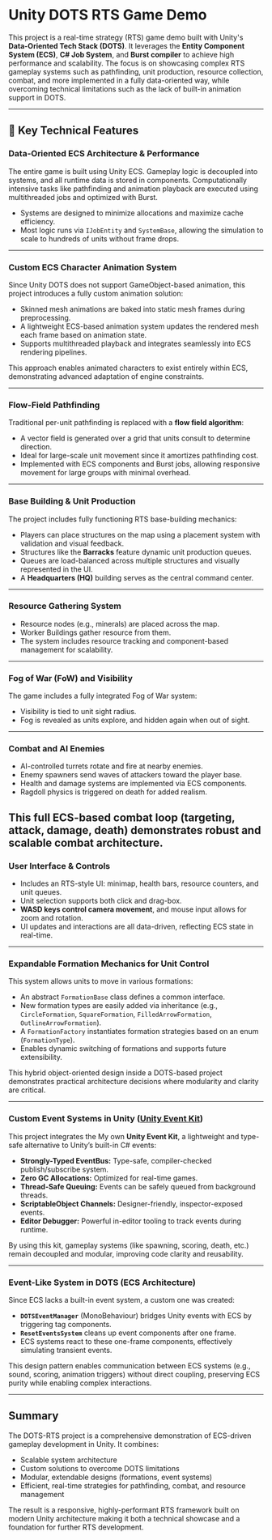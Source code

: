 
# Unity DOTS RTS Game Demo

This project is a real-time strategy (RTS) game demo built with Unity's **Data-Oriented Tech Stack (DOTS)**. 
It leverages the **Entity Component System (ECS)**, **C# Job System**, and **Burst compiler** to achieve high performance and scalability. 
The focus is on showcasing complex RTS gameplay systems such as pathfinding, unit production, resource collection, combat, and more implemented in a fully data-oriented way,
while overcoming technical limitations such as the lack of built-in animation support in DOTS.

---

## 🔧 Key Technical Features

### **Data-Oriented ECS Architecture & Performance**
The entire game is built using Unity ECS. Gameplay logic is decoupled into systems, and all runtime data is stored in components. 
Computationally intensive tasks like pathfinding and animation playback are executed using multithreaded jobs and optimized with Burst.

- Systems are designed to minimize allocations and maximize cache efficiency.
- Most logic runs via `IJobEntity` and `SystemBase`, allowing the simulation to scale to hundreds of units without frame drops.

---

### **Custom ECS Character Animation System**
Since Unity DOTS does not support GameObject-based animation, this project introduces a fully custom animation solution:

- Skinned mesh animations are baked into static mesh frames during preprocessing.
- A lightweight ECS-based animation system updates the rendered mesh each frame based on animation state.
- Supports multithreaded playback and integrates seamlessly into ECS rendering pipelines.

This approach enables animated characters to exist entirely within ECS, demonstrating advanced adaptation of engine constraints.

---

### **Flow-Field Pathfinding**
Traditional per-unit pathfinding is replaced with a **flow field algorithm**:

- A vector field is generated over a grid that units consult to determine direction.
- Ideal for large-scale unit movement since it amortizes pathfinding cost.
- Implemented with ECS components and Burst jobs, allowing responsive movement for large groups with minimal overhead.

---

### **Base Building & Unit Production**
The project includes fully functioning RTS base-building mechanics:

- Players can place structures on the map using a placement system with validation and visual feedback.
- Structures like the **Barracks** feature dynamic unit production queues.
- Queues are load-balanced across multiple structures and visually represented in the UI.
- A **Headquarters (HQ)** building serves as the central command center.

---

### **Resource Gathering System**
- Resource nodes (e.g., minerals) are placed across the map.
- Worker Buildings gather resource from them.
- The system includes resource tracking and component-based management for scalability.

---

### **Fog of War (FoW) and Visibility**
The game includes a fully integrated Fog of War system:

- Visibility is tied to unit sight radius.
- Fog is revealed as units explore, and hidden again when out of sight.
---

### **Combat and AI Enemies**
- AI-controlled turrets rotate and fire at nearby enemies.
- Enemy spawners send waves of attackers toward the player base.
- Health and damage systems are implemented via ECS components.
- Ragdoll physics is triggered on death for added realism.

This full ECS-based combat loop (targeting, attack, damage, death) demonstrates robust and scalable combat architecture.
---

### **User Interface & Controls**
- Includes an RTS-style UI: minimap, health bars, resource counters, and unit queues.
- Unit selection supports both click and drag-box.
- **WASD keys control camera movement**, and mouse input allows for zoom and rotation.
- UI updates and interactions are all data-driven, reflecting ECS state in real-time.

---

### **Expandable Formation Mechanics for Unit Control**
This system allows units to move in various formations:

- An abstract `FormationBase` class defines a common interface.
- New formation types are easily added via inheritance (e.g., `CircleFormation`, `SquareFormation`, `FilledArrowFormation`, `OutlineArrowFormation`).
- A `FormationFactory` instantiates formation strategies based on an enum (`FormationType`).
- Enables dynamic switching of formations and supports future extensibility.

This hybrid object-oriented design inside a DOTS-based project demonstrates practical architecture decisions where modularity and clarity are critical.

---

### **Custom Event Systems in Unity ([Unity Event Kit](https://github.com/EmrhnFyz/Unity-Event-Kit))**
This project integrates the My own **Unity Event Kit**, a lightweight and type-safe alternative to Unity’s built-in C# events:

- **Strongly-Typed EventBus:** Type-safe, compiler-checked publish/subscribe system.
- **Zero GC Allocations:** Optimized for real-time games.
- **Thread-Safe Queuing:** Events can be safely queued from background threads.
- **ScriptableObject Channels:** Designer-friendly, inspector-exposed events.
- **Editor Debugger:** Powerful in-editor tooling to track events during runtime.

By using this kit, gameplay systems (like spawning, scoring, death, etc.) remain decoupled and modular, improving code clarity and reusability.

---

### **Event-Like System in DOTS (ECS Architecture)**
Since ECS lacks a built-in event system, a custom one was created:

- **`DOTSEventManager`** (MonoBehaviour) bridges Unity events with ECS by triggering tag components.
- **`ResetEventsSystem`** cleans up event components after one frame.
- ECS systems react to these one-frame components, effectively simulating transient events.

This design pattern enables communication between ECS systems (e.g., sound, scoring, animation triggers) without direct coupling, 
preserving ECS purity while enabling complex interactions.

---

## Summary

The DOTS-RTS project is a comprehensive demonstration of ECS-driven gameplay development in Unity. It combines:

- Scalable system architecture
- Custom solutions to overcome DOTS limitations
- Modular, extendable designs (formations, event systems)
- Efficient, real-time strategies for pathfinding, combat, and resource management

The result is a responsive, highly-performant RTS framework built on modern Unity architecture making it both a technical showcase and a foundation for further RTS development.
